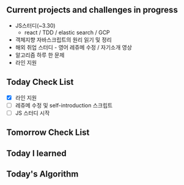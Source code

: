 ## Current projects and challenges in progress

- JS스터디(~3.30)
  - react / TDD / elastic search / GCP 
- 객체지향 자바스크립트의 원리 읽기 및 정리
- 해외 취업 스터디 - 영어 레쥬메 수정 / 자기소개 영상
- 알고리즘 하루 한 문제
- 라인 지원

## Today Check List

- [x] 라인 지원
- [ ] 레쥬메 수정 및 self-introduction 스크립트
- [ ] JS 스터디 시작

## Tomorrow Check List



## Today I learned



## Today's Algorithm

